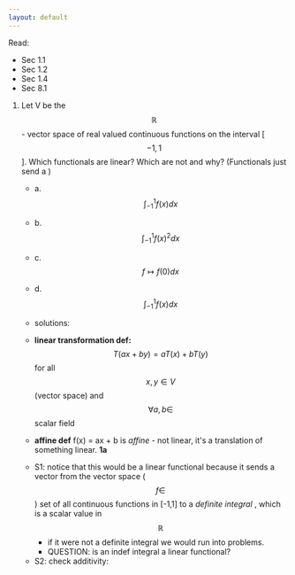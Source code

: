 ```yaml
---
layout: default
---
```

<script type="text/javascript" async
  src="https://cdn.mathjax.org/mathjax/latest/MathJax.js?config=TeX-MML-AM_CHTML">
</script>

Read:
- Sec 1.1
- Sec 1.2
- Sec 1.4
- Sec 8.1

1. Let V be the $$\mathbb{R}$$- vector space of real valued continuous functions on the interval [$$-1,1$$]. Which functionals are linear? Which are not and why? (Functionals just send a )
    - a. $$\int_{-1}^{1} f(x)dx$$
    - b. $$\int_{-1}^{1} f(x)^{2}dx$$
    - c. $$f \mapsto f(0)dx$$
    - d. $$\int_{-1}^{1} f(x)dx$$

    - solutions:
    - **linear transformation def:** $$T(ax+by) = aT(x) + bT(y)$$ for all $$x,y \in V$$ (vector space) and $$\forall a,b \in$$ scalar field
    - **affine def** f(x) = ax + b is _affine_ - not linear, it's a translation of something linear. 
    **1a**
    * S1: notice that this would be a linear functional because it sends a vector from the vector space ($$f \in $$) set of all continuous functions in [-1,1] to a _definite integral_ , which is a scalar value in $$\mathbb{R}$$
        - if it were not a definite integral we would run into problems. 
        - QUESTION: is an indef integral a linear functional?
    * S2: check additivity: 